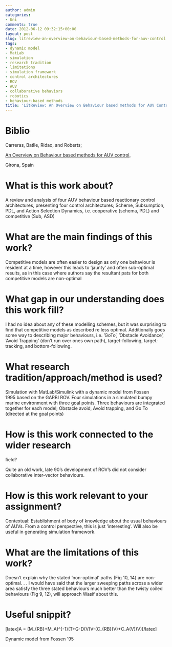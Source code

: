 ```yaml
---
author: admin
categories:
- Uni
comments: true
date: 2012-06-12 09:32:15+00:00
layout: post
slug: litreview-an-overview-on-behaviour-based-methods-for-auv-control
tags:
- dynamic model
- MatLab
- simulation
- research tradition
- limitations
- simulation framework
- control architectures
- ROV
- AUV
- collaborative behaviors
- robotics
- behaviour-based methods
title: 'LitReview: An Overview on Behaviour based methods for AUV Control'
---
```



# Biblio

Carreras, Batlle, Ridao, and Roberts;

[An Overview on Behaviour based methods for AUV control, ](http://www.mendeley.com/research/overview-behaviourbased-methods-auv-control/)

Girona, Spain

# What is this work about?

A review and analysis of four AUV behaviour based reactionary control architectures, presenting four control architectures; Scheme, Subsumption, PDL, and Action Selection Dynamics, i.e. cooperative (schema, PDL) and competitive (Sub, ASD)

# What are the main findings of this work?

Competitive models are often easier to design as only one behaviour is resident at a time, however this leads to ’jaunty’ and often sub-optimal results, as in this case where authors say the resultant pats for both competitive models are non-optimal

# What gap in our understanding does this work fill?

I had no idea about any of these modelling schemes, but it was surprising to find that competitive models as described re less optimal. Additionally goes some way to describing major behaviours, i.e. ’GoTo’, ’Obstacle Avoidance’, ’Avoid Trapping’ (don’t run over ones own path), target-following, target-tracking, and bottom-following.

# What research tradition/approach/method is used?

Simulation with MatLab/Simulink with a dynamic model from Fossen 1995 based on the GARBI ROV. Four simulations in a simulated bumpy marine environment with three goal points. Three behaviours are integrated together for each model; Obstacle avoid, Avoid trapping, and Go To (directed at the goal points)

# How is this work connected to the wider research
field?

Quite an old work, late 90’s development of ROV’s did not consider collaborative inter-vector behaviours.

# How is this work relevant to your assignment?

Contextual: Establishment of body of knowledge about the usual behaviours of AUVs. From a control perspective, this is just ’interesting’. Will also be useful in generating simulation framework.

# What are the limitations of this work?

Doesn’t explain why the stated ’non-optimal’ paths (Fig 10, 14) are non-optimal. . . I would have said that the larger sweeping paths across a wider area satisfy the three stated behaviours much better than the twisty coiled behaviours (Fig 9, 12), will approach Wasif about this.

# Useful snippit?

[latex]A = (M_{RB}+M_A)^{-1}(T+G-D(V)V-(C_{RB}(V)+C_A(V))V)[/latex]

Dynamic model from Fossen '95

